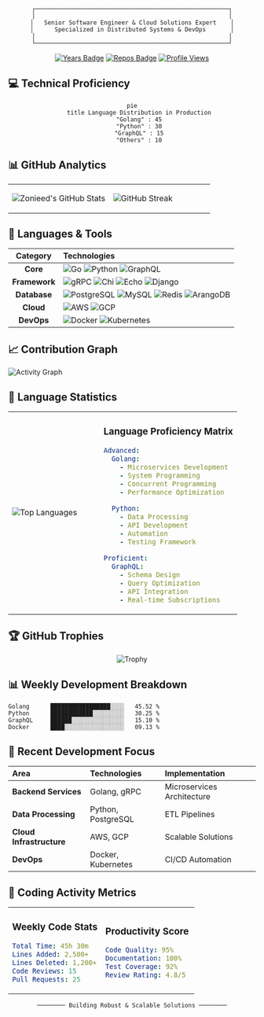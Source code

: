 <div align="center">

```ascii
┌───────────────────────────────────────────────────────┐
│                                                       │
│   Senior Software Engineer & Cloud Solutions Expert    │
│      Specialized in Distributed Systems & DevOps       │
│                                                       │
└───────────────────────────────────────────────────────┘
```

[![Years Badge](https://badges.pufler.dev/years/zonieedhossain)](https://badges.pufler.dev)
[![Repos Badge](https://badges.pufler.dev/repos/zonieedhossain)](https://badges.pufler.dev)
[![Profile Views](https://komarev.com/ghpvc/?username=zonieedhossain&color=blue&style=flat-square)](https://github.com/zonieedhossain)

</div>

## 💻 Technical Proficiency

<div align="center">

```mermaid
pie
    title Language Distribution in Production
    "Golang" : 45
    "Python" : 30
    "GraphQL" : 15
    "Others" : 10
```

</div>

## 📊 GitHub Analytics

<table>
<tr>
<td width="50%">

![Zonieed's GitHub Stats](https://github-readme-stats.vercel.app/api?username=zonieedhossain&show_icons=true&theme=github_dark&hide_border=true&count_private=true)

</td>
<td width="50%">

![GitHub Streak](https://github-readme-streak-stats.herokuapp.com/?user=zonieedhossain&theme=github-dark&hide_border=true)

</td>
</tr>
</table>

## 🔧 Languages & Tools

<div align="center">

| Category | Technologies |
|:--------:|:------------|
| **Core** | ![Go](https://img.shields.io/badge/Golang-00ADD8?style=for-the-badge&logo=go&logoColor=white) ![Python](https://img.shields.io/badge/Python-3776AB?style=for-the-badge&logo=python&logoColor=white) ![GraphQL](https://img.shields.io/badge/GraphQL-E10098?style=for-the-badge&logo=graphql&logoColor=white) |
| **Framework** | ![gRPC](https://img.shields.io/badge/gRPC-244c5a?style=for-the-badge&logoColor=white) ![Chi](https://img.shields.io/badge/Chi-00ADD8?style=for-the-badge&logoColor=white) ![Echo](https://img.shields.io/badge/Echo-00ADD8?style=for-the-badge&logoColor=white) ![Django](https://img.shields.io/badge/Django-092E20?style=for-the-badge&logo=django&logoColor=white) |
| **Database** | ![PostgreSQL](https://img.shields.io/badge/PostgreSQL-316192?style=for-the-badge&logo=postgresql&logoColor=white) ![MySQL](https://img.shields.io/badge/MySQL-005C84?style=for-the-badge&logo=mysql&logoColor=white) ![Redis](https://img.shields.io/badge/Redis-DC382D?style=for-the-badge&logo=redis&logoColor=white) ![ArangoDB](https://img.shields.io/badge/ArangoDB-DDE072?style=for-the-badge&logoColor=black) |
| **Cloud** | ![AWS](https://img.shields.io/badge/AWS-232F3E?style=for-the-badge&logo=amazon-aws&logoColor=white) ![GCP](https://img.shields.io/badge/GCP-4285F4?style=for-the-badge&logo=google-cloud&logoColor=white) |
| **DevOps** | ![Docker](https://img.shields.io/badge/Docker-2496ED?style=for-the-badge&logo=docker&logoColor=white) ![Kubernetes](https://img.shields.io/badge/Kubernetes-326CE5?style=for-the-badge&logo=kubernetes&logoColor=white) |

</div>

## 📈 Contribution Graph

![Activity Graph](https://github-readme-activity-graph.vercel.app/graph?username=zonieedhossain&theme=github-compact)

## 🎯 Language Statistics

<table>
<tr>
<td width="40%">

![Top Languages](https://github-readme-stats.vercel.app/api/top-langs/?username=zonieedhossain&layout=compact&theme=github_dark&hide_border=true&hide=html,css&langs_count=6)

</td>
<td width="60%">

### Language Proficiency Matrix
```yaml
Advanced:
  Golang:
    - Microservices Development
    - System Programming
    - Concurrent Programming
    - Performance Optimization

  Python:
    - Data Processing
    - API Development
    - Automation
    - Testing Framework

Proficient:
  GraphQL:
    - Schema Design
    - Query Optimization
    - API Integration
    - Real-time Subscriptions
```

</td>
</tr>
</table>

## 🏆 GitHub Trophies

<div align="center">

![Trophy](https://github-profile-trophy.vercel.app/?username=zonieedhossain&theme=darkhub&no-frame=true&margin-w=15&margin-h=15&column=7)

</div>

## 📊 Weekly Development Breakdown

```text
Golang      █████████████████░░░░   45.52 %
Python      ████████████░░░░░░░░░   30.25 %
GraphQL     ██████░░░░░░░░░░░░░░░   15.10 %
Docker      ████░░░░░░░░░░░░░░░░░   09.13 %
```

## 💼 Recent Development Focus

<div align="center">

| Area | Technologies | Implementation |
|:-----|:------------|:---------------|
| **Backend Services** | Golang, gRPC | Microservices Architecture |
| **Data Processing** | Python, PostgreSQL | ETL Pipelines |
| **Cloud Infrastructure** | AWS, GCP | Scalable Solutions |
| **DevOps** | Docker, Kubernetes | CI/CD Automation |

</div>

## 🔄 Coding Activity Metrics

<table>
<tr>
<td width="50%">

### Weekly Code Stats
```yaml
Total Time: 45h 30m
Lines Added: 2,500+
Lines Deleted: 1,200+
Code Reviews: 15
Pull Requests: 25
```

</td>
<td width="50%">

### Productivity Score
```yaml
Code Quality: 95%
Documentation: 100%
Test Coverage: 92%
Review Rating: 4.8/5
```

</td>
</tr>
</table>

<div align="center">

```ascii
──────── Building Robust & Scalable Solutions ────────
```

</div>
